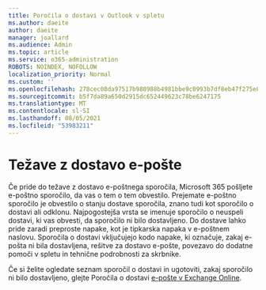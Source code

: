 ```yaml
---
title: Poročila o dostavi v Outlook v spletu
ms.author: daeite
author: daeite
manager: joallard
ms.audience: Admin
ms.topic: article
ms.service: o365-administration
ROBOTS: NOINDEX, NOFOLLOW
localization_priority: Normal
ms.custom: ''
ms.openlocfilehash: 278cec08da97517b980988b4981bbe9c0993b7df8eb47f275e8bb5572495916d
ms.sourcegitcommit: b5f7da89a650d2915dc652449623c78be6247175
ms.translationtype: MT
ms.contentlocale: sl-SI
ms.lasthandoff: 08/05/2021
ms.locfileid: "53983211"
---
```

# <a name="issues-with-email-delivery"></a>Težave z dostavo e-pošte

Če pride do težave z dostavo e-poštnega sporočila, Microsoft 365 pošljete e-poštno sporočilo, da vas o tem o tem obvestilo. Prejemate e-poštno sporočilo je obvestilo o stanju dostave sporočila, znano tudi kot sporočilo o dostavi ali odklonu. Najpogostejša vrsta se imenuje sporočilo o neuspeli dostavi, ki vas obvesti, da sporočilo ni bilo dostavljeno. Do dostave lahko pride zaradi preproste napake, kot je tipkarska napaka v e-poštnem naslovu. Sporočila o dostavi vključujejo kodo napake, ki označuje, zakaj e-pošta ni bila dostavljena, rešitve za dostavo e-pošte, povezavo do dodatne pomoči v spletu in tehnične podrobnosti za skrbnike.

Če si želite ogledate seznam sporočil o dostavi in ugotoviti, zakaj sporočilo ni bilo dostavljeno, glejte Poročila o dostavi [e-pošte v Exchange Online](https://docs.microsoft.com/exchange/mail-flow-best-practices/non-delivery-reports-in-exchange-online/non-delivery-reports-in-exchange-online).